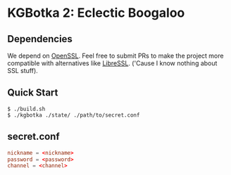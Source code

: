 # KGBotka 2: Eclectic Boogaloo

## Dependencies

We depend on [OpenSSL](https://www.openssl.org/). Feel free to submit PRs to make the project more compatible with alternatives like [LibreSSL](https://www.libressl.org/). ('Cause I know nothing about SSL stuff).

## Quick Start

```console
$ ./build.sh
$ ./kgbotka ./state/ ./path/to/secret.conf
```

<!-- TODO: windows build is not documented -->

## secret.conf

```conf
nickname = <nickname>
password = <password>
channel = <channel>
```
